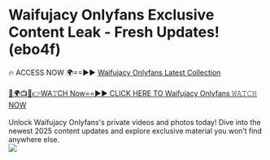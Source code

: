 # Waifujacy Onlyfans Exclusive Content Leak - Fresh Updates! (ebo4f)

🔥 ACCESS NOW 🌍==►► <a href="https://tinyurl.com/kvy9nzfs" rel="nofollow">Waifujacy Onlyfans Latest Collection</a>
<br><br>
[🔴🌍📺📱👉WA𝚃CH Now==►► CLICK HERE TO Waifujacy Onlyfans 𝚆𝙰𝚃𝙲𝙷 NOW](https://tinyurl.com/kvy9nzfs)
<br><br>
Unlock Waifujacy Onlyfans's private videos and photos today! Dive into the newest 2025 content updates and explore exclusive material you won’t find anywhere else.
<br>
<a href="https://tinyurl.com/kvy9nzfs" rel="nofollow" data-target="animated-image.originalLink"><img src="https://camo.githubusercontent.com/8a4f000d20f83aca3bf7ec5f350d767afa0574a8a352519fd8cfa583a6f93a33/68747470733a2f2f692e696d6775722e636f6d2f644a486b345a712e676966" data-canonical-src="https://i.imgur.com/dJHk4Zq.gif" style="max-width: 100%; display: inline-block;" data-target="animated-image.originalImage"></a>
<br>
